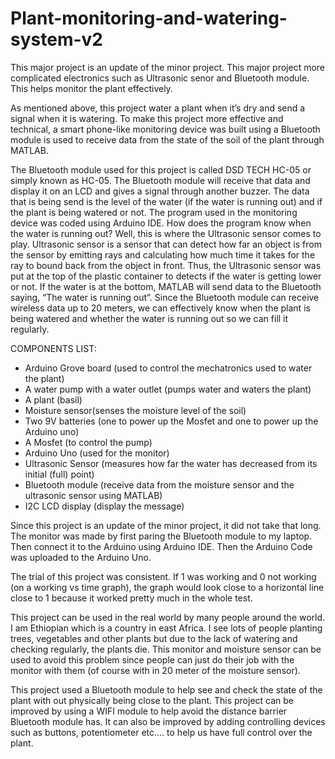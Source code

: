 # Plant-monitoring-and-watering-system-v2

This major project is an update of the minor project. This major project more complicated electronics
such as Ultrasonic senor and Bluetooth module. This helps monitor the plant effectively.

As mentioned above, this project water a plant when it’s dry and send a signal when it is watering. To
make this project more effective and technical, a smart phone-like monitoring device was built using a
Bluetooth module is used to receive data from the state of the soil of the plant through MATLAB.

The Bluetooth module used for this project is called DSD TECH HC-05 or simply known as HC-05. The
Bluetooth module will receive that data and display it on an LCD and gives a signal through another
buzzer. The data that is being send is the level of the water (if the water is running out) and if the plant
is being watered or not. The program used in the monitoring device was coded using Arduino IDE.
How does the program know when the water is running out? Well, this is where the Ultrasonic sensor
comes to play. Ultrasonic sensor is a sensor that can detect how far an object is from the sensor by
emitting rays and calculating how much time it takes for the ray to bound back from the object in front.
Thus, the Ultrasonic sensor was put at the top of the plastic container to detects if the water is getting
lower or not. If the water is at the bottom, MATLAB will send data to the Bluetooth saying, “The water is
running out”. Since the Bluetooth module can receive wireless data up to 20 meters, we can effectively
know when the plant is being watered and whether the water is running out so we can fill it regularly.

COMPONENTS LIST:
- Arduino Grove board (used to control the mechatronics used to water the plant)
- A water pump with a water outlet (pumps water and waters the plant)
- A plant (basil)
- Moisture sensor(senses the moisture level of the soil)
- Two 9V batteries (one to power up the Mosfet and one to power up the Arduino uno)
- A Mosfet (to control the pump)
- Arduino Uno (used for the monitor)
- Ultrasonic Sensor (measures how far the water has decreased from its initial (full) point)
- Bluetooth module (receive data from the moisture sensor and the ultrasonic sensor using MATLAB)
- I2C LCD display (display the message)


Since this project is an update of the minor project, it did not take that long. The monitor was
made by first paring the Bluetooth module to my laptop. Then connect it to the Arduino using
Arduino IDE. Then the Arduino Code was uploaded to the Arduino Uno.

The trial of this project was consistent. If 1 was working and 0 not working (on a working vs time
graph), the graph would look close to a horizontal line close to 1 because it worked pretty much
in the whole test.

This project can be used in the real world by many people around the world. I am Ethiopian
which is a country in east Africa. I see lots of people planting trees, vegetables and other plants
but due to the lack of watering and checking regularly, the plants die. This monitor and moisture
sensor can be used to avoid this problem since people can just do their job with the monitor
with them (of course with in 20 meter of the moisture sensor).

This project used a Bluetooth module to help see and check the state of the plant with out
physically being close to the plant. This project can be improved by using a WIFI module to help
avoid the distance barrier Bluetooth module has. It can also be improved by adding controlling
devices such as buttons, potentiometer etc.… to help us have full control over the plant. 
